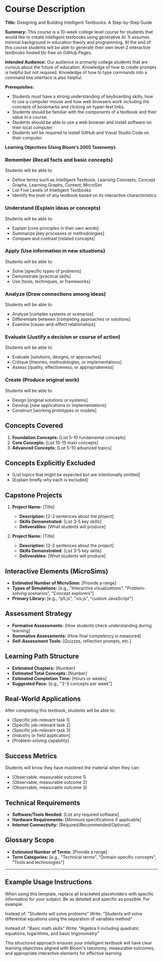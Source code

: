 # Course Description

**Title:** Designing and Building Intelligent Textbooks: A Step-by-Step Guide

**Summary:** This course is a 10-week college level course for
students that would like to create intelligent textbooks using generative AI.  It assumes minimal background in education theory and programming.  At the end of this course students will be able to generate their own level-2 interactive textbooks hosted for free on GitHub Pages.

**Intended Audience:** Our audience is primarily college students
that are curious about the future of education. Knowledge of how to create prompts is helpful but not required. Knowledge of how to type commands into a command line interface is also helpful.

**Prerequisites:**
- Students must have a strong understanding of keyboarding skills, how to use a computer mouse and how web browsers work including the concepts of bookmarks and clicking on hyper-text links.
- Students should be familiar with the components of a textbook and their value in a course.
- Students should be able to use a web browser and install software on their local computer.
- Students will be required to install GitHub and Visual Studio Code on their computer.

**Learning Objectives (Using Bloom's 2005 Taxonomy):**

### Remember (Recall facts and basic concepts)
Students will be able to:
- Define terms such as Intelligent Textbook, Learning Concepts, Concept Graphs, Learning Graphs, Content, MicroSim
- List Five Levels of Intelligent Textbooks
- Identify the level of any textbook based on its interactive characteristics

### Understand (Explain ideas or concepts)
Students will be able to:
- Explain [core principles in their own words]
- Summarize [key processes or methodologies]
- Compare and contrast [related concepts]

### Apply (Use information in new situations)
Students will be able to:
- Solve [specific types of problems]
- Demonstrate [practical skills]
- Use [tools, techniques, or frameworks]

### Analyze (Draw connections among ideas)
Students will be able to:
- Analyze [complex systems or scenarios]
- Differentiate between [competing approaches or solutions]
- Examine [cause-and-effect relationships]

### Evaluate (Justify a decision or course of action)
Students will be able to:
- Evaluate [solutions, designs, or approaches]
- Critique [theories, methodologies, or implementations]
- Assess [quality, effectiveness, or appropriateness]

### Create (Produce original work)
Students will be able to:
- Design [original solutions or systems]
- Develop [new applications or implementations]
- Construct [working prototypes or models]

## Concepts Covered
1. **Foundation Concepts:** [List 5-10 fundamental concepts]
2. **Core Concepts:** [List 10-15 main concepts]
3. **Advanced Concepts:** [List 5-10 advanced topics]

## Concepts Explicitly Excluded
- [List topics that might be expected but are intentionally omitted]
- [Explain briefly why each is excluded]

## Capstone Projects
1. **Project Name:** [Title]
   - **Description:** [2-3 sentences about the project]
   - **Skills Demonstrated:** [List 3-5 key skills]
   - **Deliverables:** [What students will produce]

2. **Project Name:** [Title]
   - **Description:** [2-3 sentences about the project]
   - **Skills Demonstrated:** [List 3-5 key skills]
   - **Deliverables:** [What students will produce]

## Interactive Elements (MicroSims)
- **Estimated Number of MicroSims:** [Provide a range]
- **Types of Simulations:** [e.g., "Interactive visualizations", "Problem-solving scenarios", "Concept explorers"]
- **Primary Library:** [e.g., "p5.js", "vis.js", "custom JavaScript"]

## Assessment Strategy
- **Formative Assessments:** [How students check understanding during learning]
- **Summative Assessments:** [How final competency is measured]
- **Self-Assessment Tools:** [Quizzes, reflection prompts, etc.]

## Learning Path Structure
- **Estimated Chapters:** [Number]
- **Estimated Total Concepts:** [Number]
- **Estimated Completion Time:** [Hours or weeks]
- **Suggested Pace:** [e.g., "2-3 concepts per week"]

## Real-World Applications
After completing this textbook, students will be able to:
- [Specific job-relevant task 1]
- [Specific job-relevant task 2]
- [Specific job-relevant task 3]
- [Industry or field application]
- [Problem-solving capability]

## Success Metrics
Students will know they have mastered the material when they can:
- [Observable, measurable outcome 1]
- [Observable, measurable outcome 2]
- [Observable, measurable outcome 3]

## Technical Requirements
- **Software/Tools Needed:** [List any required software]
- **Hardware Requirements:** [Minimum specifications if applicable]
- **Internet Connectivity:** [Required/Recommended/Optional]

## Glossary Scope
- **Estimated Number of Terms:** [Provide a range]
- **Term Categories:** [e.g., "Technical terms", "Domain-specific concepts", "Tools and technologies"]

---

## Example Usage Instructions

When using this template, replace all bracketed placeholders with specific information for your subject. Be as detailed and specific as possible. For example:

Instead of: "Students will solve problems"
Write: "Students will solve differential equations using the separation of variables method"

Instead of: "Basic math skills"
Write: "Algebra II including quadratic equations, logarithms, and basic trigonometry"

This structured approach ensures your intelligent textbook will have clear learning objectives aligned with Bloom's taxonomy, measurable outcomes, and appropriate interactive elements for effective learning.